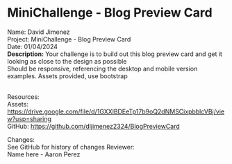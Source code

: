 # MiniChallenge - Blog Preview Card

Name: David Jimenez<br>
Project: MiniChallenge - Blog Preview Card <br>
Date: 01/04/2024 <br>
<strong>Description:</strong>
Your challenge is to build out this blog preview card and get it looking as close to the design as possible <br>
Should be responsive, referencing the desktop and mobile version examples. Assets provided, use bootstrap <br><br>

Resources: <br>
Assets: https://drive.google.com/file/d/1GXXlBDEeTp17b9oQ2dNMSCixpbblcVBj/view?usp=sharing <br>
GitHub: https://github.com/dljimenez2324/BlogPreviewCard <br>

Changes: <br>
See GitHub for history of changes
Reviewer: <br>
Name here - Aaron Perez